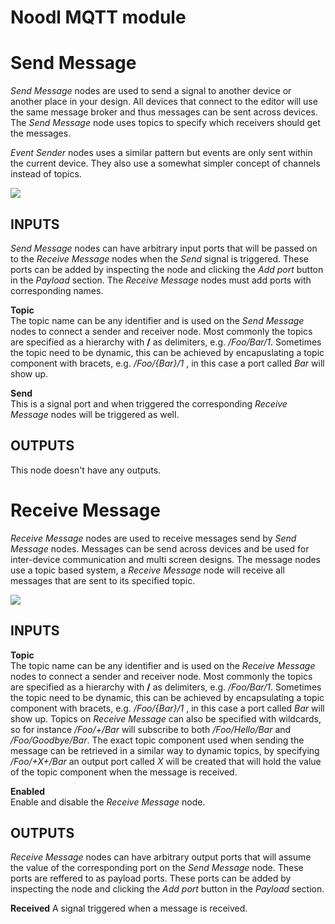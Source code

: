 # Noodl MQTT module

# Send Message
_Send Message_ nodes are used to send a signal to another device or another place in your design. All devices that connect to the editor will
use the same message broker and thus messages can be sent across devices. The _Send Message_ node uses topics to specify which receivers should get
the messages.

_Event Sender_ nodes uses a similar pattern but events are only sent within the current device. They also use a
somewhat simpler concept of channels instead of topics.

![](send-message.png)

<div class = "node-inputs">

## INPUTS
_Send Message_ nodes can have arbitrary input ports that will be passed on to the
_Receive Message_ nodes when the _Send_ signal is triggered. These ports can be added by
inspecting the node and clicking the _Add port_ button in the _Payload_ section. The _Receive Message_ nodes
must add ports with corresponding names.

**Topic**  
The topic name can be any identifier and is used on the _Send Message_ nodes to connect a sender and receiver node. Most commonly
the topics are specified as a hierarchy with **/** as delimiters, e.g. _/Foo/Bar/1_. Sometimes the topic need to be dynamic, this can be
achieved by encapuslating a topic component with bracets, e.g. _/Foo/{Bar}/1_ , in this case a port called _Bar_ will show up.

**Send**  
This is a signal port and when triggered the corresponding _Receive Message_ nodes will be triggered as well.

</div>

<div class = "node-inputs">

## OUTPUTS
This node doesn't have any outputs.

</div>


# Receive Message
_Receive Message_ nodes are used to receive messages send by _Send Message_ nodes. Messages can be send across devices and
be used for inter-device communication and multi screen designs. The message nodes use a topic
based system, a _Receive Message_ node will receive all messages that are sent to its specified topic.

![](receive-message.png)

<div class = "node-inputs">

## INPUTS

**Topic**  
The topic name can be any identifier and is used on the _Receive Message_ nodes to connect a sender and receiver node. Most commonly
the topics are specified as a hierarchy with **/** as delimiters, e.g. _/Foo/Bar/1_. Sometimes the topic need to be dynamic, this can be
achieved by encapsulating a topic component with bracets, e.g. _/Foo/{Bar}/1_ , in this case a port called _Bar_ will show up.
Topics on _Receive Message_ can also be specified with wildcards, so for instance _/Foo/+/Bar_ will subscribe to both _/Foo/Hello/Bar_ and _/Foo/Goodbye/Bar_.
The exact topic component used when sending the message can be retrieved in a similar way to dynamic topics, by specifying _/Foo/+X+/Bar_ an output port called _X_ will
be created that will hold the value of the topic component when the message is received.

**Enabled**  
Enable and disable the _Receive Message_ node.

</div>

<div class = "node-outputs">

## OUTPUTS
_Receive Message_ nodes can have arbitrary output ports that will assume the value of the corresponding port on the _Send Message_ node. These ports are reffered to as payload ports.
These ports can be added by inspecting the node and clicking the _Add port_ button in the _Payload_ section.

**Received**
A signal triggered when a message is received.

</div>

